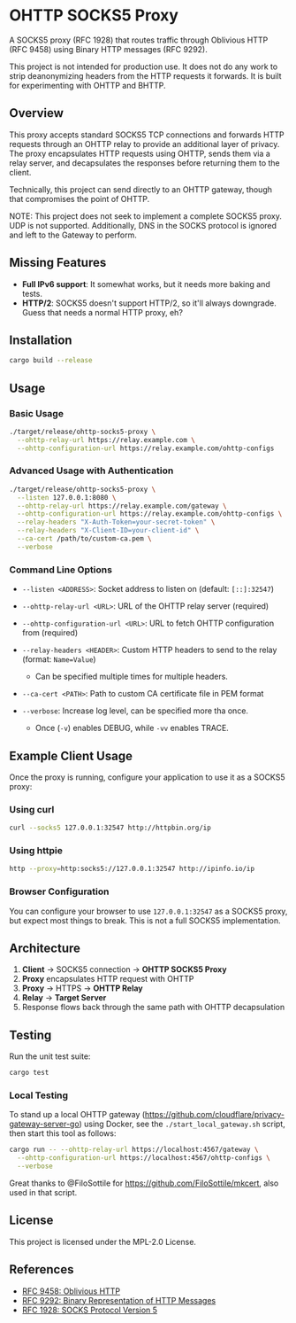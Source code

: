 # OHTTP SOCKS5 Proxy

A SOCKS5 proxy (RFC 1928) that routes traffic through Oblivious HTTP (RFC 9458) using Binary HTTP messages (RFC 9292).

This project is not intended for production use. It does not do any work to strip deanonymizing headers from the HTTP requests it forwards. It is built for experimenting with OHTTP and BHTTP.

## Overview

This proxy accepts standard SOCKS5 TCP connections and forwards HTTP requests through an OHTTP relay to provide an additional layer of privacy. The proxy encapsulates HTTP requests using OHTTP, sends them via a relay server, and decapsulates the responses before returning them to the client.

Technically, this project can send directly to an OHTTP gateway, though that compromises the point of OHTTP.

NOTE: This project does not seek to implement a complete SOCKS5 proxy. UDP is not supported. Additionally, DNS in the SOCKS protocol is ignored and left to the Gateway to perform.

## Missing Features
- **Full IPv6 support**: It somewhat works, but it needs more baking and tests.
- **HTTP/2**: SOCKS5 doesn't support HTTP/2, so it'll always downgrade. Guess that needs a normal HTTP proxy, eh?

## Installation

```bash
cargo build --release
```

## Usage

### Basic Usage

```bash
./target/release/ohttp-socks5-proxy \
  --ohttp-relay-url https://relay.example.com \
  --ohttp-configuration-url https://relay.example.com/ohttp-configs
```

### Advanced Usage with Authentication

```bash
./target/release/ohttp-socks5-proxy \
  --listen 127.0.0.1:8080 \
  --ohttp-relay-url https://relay.example.com/gateway \
  --ohttp-configuration-url https://relay.example.com/ohttp-configs \
  --relay-headers "X-Auth-Token=your-secret-token" \
  --relay-headers "X-Client-ID=your-client-id" \
  --ca-cert /path/to/custom-ca.pem \
  --verbose
```

### Command Line Options

- `--listen <ADDRESS>`: Socket address to listen on (default: `[::]:32547`)

- `--ohttp-relay-url <URL>`: URL of the OHTTP relay server (required)

- `--ohttp-configuration-url <URL>`: URL to fetch OHTTP configuration from (required)

- `--relay-headers <HEADER>`: Custom HTTP headers to send to the relay (format: `Name=Value`)
  - Can be specified multiple times for multiple headers.

- `--ca-cert <PATH>`: Path to custom CA certificate file in PEM format

- `--verbose`: Increase log level, can be specified more tha once.
  - Once (`-v`) enables DEBUG, while `-vv` enables TRACE.

## Example Client Usage

Once the proxy is running, configure your application to use it as a SOCKS5 proxy:

### Using curl
```bash
curl --socks5 127.0.0.1:32547 http://httpbin.org/ip
```

### Using httpie
```bash
http --proxy=http:socks5://127.0.0.1:32547 http://ipinfo.io/ip
```

### Browser Configuration
You can configure your browser to use `127.0.0.1:32547` as a SOCKS5 proxy, but expect most things to break. This is not
a full SOCKS5 implementation.

## Architecture

1. **Client** → SOCKS5 connection → **OHTTP SOCKS5 Proxy**
2. **Proxy** encapsulates HTTP request with OHTTP
3. **Proxy** → HTTPS → **OHTTP Relay**
4. **Relay** → **Target Server**
5. Response flows back through the same path with OHTTP decapsulation

## Testing

Run the unit test suite:

```bash
cargo test
```

### Local Testing

To stand up a local OHTTP gateway (https://github.com/cloudflare/privacy-gateway-server-go) using Docker, see
the `./start_local_gateway.sh` script, then start this tool as follows:
```bash
cargo run -- --ohttp-relay-url https://localhost:4567/gateway \
  --ohttp-configuration-url https://localhost:4567/ohttp-configs \
  --verbose
```

Great thanks to @FiloSottile for https://github.com/FiloSottile/mkcert, also used in that script.

## License

This project is licensed under the MPL-2.0 License.

## References

- [RFC 9458: Oblivious HTTP](https://www.rfc-editor.org/rfc/rfc9458.html)
- [RFC 9292: Binary Representation of HTTP Messages](https://www.rfc-editor.org/rfc/rfc9292.html)
- [RFC 1928: SOCKS Protocol Version 5](https://www.rfc-editor.org/rfc/rfc1928.html)